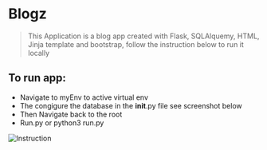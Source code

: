 # Blogz
> This Application is a blog app created with Flask, SQLAlquemy, HTML, Jinja template and bootstrap, follow the instruction below to run it locally

## To run app:
* Navigate to myEnv to active virtual env
* The congigure the database in the __init__.py file see screenshot below
* Then Navigate back to the root
* Run.py or python3 run.py

![Instruction](https://user-images.githubusercontent.com/18449347/89241319-8636bb80-d5cc-11ea-8ab6-2eb05c244f26.JPG)


